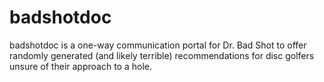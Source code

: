 # badshotdoc

badshotdoc is a one-way communication portal for Dr. Bad Shot to offer randomly generated (and likely terrible) recommendations for disc golfers unsure of their approach to a hole. 
